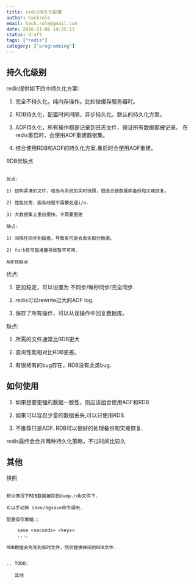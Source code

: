 ```yaml
---
title: redis持久化配置
author: hackrole
email: hack.role@gmail.com
date: 2016-01-08 14:35:13
status: draft
tags: ["redis"]
category: ["programming"]
---
```





持久化级别
----------

redis提供如下四中持久化方案:

1) 完全不持久化，纯内存操作。比如做缓存服务器时。

2) RDB持久化，配置时间间隔，异步持久化。默认的持久化方案。

3) AOF持久化，所有操作都是记录到日志文件，保证所有数据都被记录。
   在redis重启时，会使用AOF重建数据集。

4) 结合使用RDB和AOF的持久化方案.重启时会使用AOF重建。

RDB优缺点
~~~~~~~~~

优点:

1) 结构紧凑的文件，相当与系统的实时快照，很适合做数据库备份和灾难恢复。

2) 性能优秀，服务线程不需要处理i/o.

3) 大数据集上重启很快。不需要重建

缺点:

1) 间隔性同步到磁盘，导致有可能会丢失部分数据。

2) fork有可能堵塞导致暂不可用.

AOF优缺点
~~~~~~~~~

优点:

1) 更加稳定，可以设置为 不同步/每秒同步/完全同步.

2) redis可以rewrite过大的AOF log.

3) 保存了所有操作，可以从误操作中回复数据库。


缺点:

1) 所需的文件通常比RDB更大

2) 查询性能相对比RDB更差。

3) 有很稀有的bug存在，RDB没有此类bug.


如何使用
--------

1) 如果想要更强的数据一致性，则应该组合使用AOF和RDB

2) 如果可以容忍少量的数据丢失,可以只使用RDB.

3) 不推荐只是AOF. RDB可以很好的处理备份和灾难恢复.

redis最终会合并两种持久化策略，不过时间比较久

其他
----

快照
~~~~

默认情况下RDB数据被存到dump.rdb文件下.

可以手动掉 save/bgsave命令调用.

配置保存策略::

    save <seconds> <keys>
    ....

RDB数据会先写到临时文件，然后替换掉旧的RDB文件.


.. TODO:

   其他
